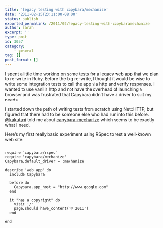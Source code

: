 ```yaml
---
title: 'legacy testing with capybara/mechanize'
date: '2011-02-15T23:11:00-08:00'
status: publish
exported_permalink: /2011/02/legacy-testing-with-capybaramechanize
author: sarah
excerpt: ''
type: post
id: 3057
category:
    - general
tag: []
post_format: []
---
```

I spent a little time working on some tests for a legacy web app that we plan to re-write in Ruby. Before the big re-write, I thought it would be wise to write some integration tests to call the app via http and verify responses. I wanted to use vanilla http and not have the overhead of launching a browser and was frustrated that Capybara didn’t have a driver to suit my needs.

I started down the path of writing tests from scratch using Net::HTTP, but figured that there had to be someone else who had run into this before. [@kakutani](http://twitter.com/kakutani) told me about [capybara-mechanize](https://github.com/jeroenvandijk/capybara-mechanize) which seems to be exactly what I need.

Here’s my first really basic experiment using RSpec to test a well-known web site:

```

require 'capybara/rspec'
require 'capybara/mechanize'
Capybara.default_driver = :mechanize

describe 'web app' do
  include Capybara

  before do
    Capybara.app_host = "http://www.google.com"
  end

  it "has a copyright" do
    visit '/'
    page.should have_content('© 2011')
  end

end
```